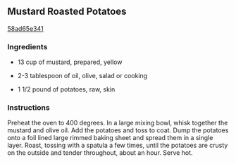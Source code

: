 ## Mustard Roasted Potatoes

[58ad65e341](http://www.food.com/recipe/mustard-roasted-potatoes-255185)

### Ingredients

 - 13 cup of mustard, prepared, yellow

 - 2-3 tablespoon of oil, olive, salad or cooking

 - 1 1/2 pound of potatoes, raw, skin

### Instructions

Preheat the oven to 400 degrees. In a large mixing bowl, whisk together the mustard and olive oil. Add the potatoes and toss to coat. Dump the potatoes onto a foil lined large rimmed baking sheet and spread them in a single layer. Roast, tossing with a spatula a few times, until the potatoes are crusty on the outside and tender throughout, about an hour. Serve hot.